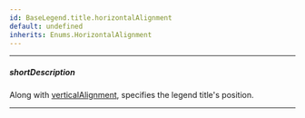 ```yaml
---
id: BaseLegend.title.horizontalAlignment
default: undefined
inherits: Enums.HorizontalAlignment
---
```

---
##### shortDescription
Along with [verticalAlignment](/api-reference/10%20UI%20Components/BaseLegend/title/verticalAlignment.md '{basewidgetpath}/Configuration/legend/title/#verticalAlignment'), specifies the legend title's position.

---
